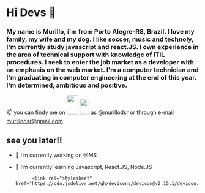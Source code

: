 # Hi Devs 👋

### My name is Murillo, i'm from Porto Alegre-RS, Brazil. I love my family, my wife and my dog. I like soccer, music and technoly, I'm currently study javascript and react.JS. I own experience in the area of technical support with knowledge of ITIL procedures. I seek to enter the job market as a developer with an emphasis on the web market. I'm a computer technician and I'm graduating in computer engineering at the end of this year. I'm  determined, ambitious and positive.

📫  you can findy me on <img src="https://cdn.jsdelivr.net/gh/devicons/devicon/icons/linkedin/linkedin-original.svg" height="50" width="30" /> 
            <img src="https://cdn.jsdelivr.net/gh/devicons/devicon/icons/linkedin/linkedin-original.svg" height="40" width="25"/>
           as @murillodsr or through e-mail murillodsr@gmail.com 

## see you later!!

- 🔭 I’m currently working on @MS
- 🌱 I’m currently learning Javascript, React.JS, Node.JS




            <link rel="stylesheet" href="https://cdn.jsdelivr.net/gh/devicons/devicon@v2.15.1/devicon.min.css">
          
